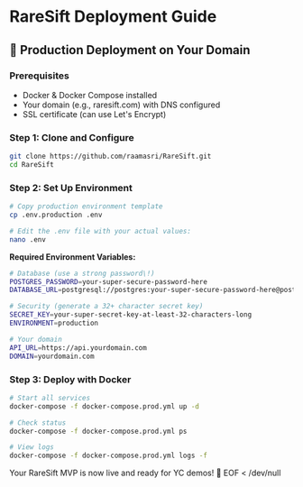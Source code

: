 # RareSift Deployment Guide

## 🚀 Production Deployment on Your Domain

### Prerequisites
- Docker & Docker Compose installed
- Your domain (e.g., raresift.com) with DNS configured
- SSL certificate (can use Let's Encrypt)

### Step 1: Clone and Configure

```bash
git clone https://github.com/raamasri/RareSift.git
cd RareSift
```

### Step 2: Set Up Environment

```bash
# Copy production environment template
cp .env.production .env

# Edit the .env file with your actual values:
nano .env
```

**Required Environment Variables:**
```bash
# Database (use a strong password\!)
POSTGRES_PASSWORD=your-super-secure-password-here
DATABASE_URL=postgresql://postgres:your-super-secure-password-here@postgres:5432/raresift

# Security (generate a 32+ character secret key)
SECRET_KEY=your-super-secret-key-at-least-32-characters-long
ENVIRONMENT=production

# Your domain
API_URL=https://api.yourdomain.com
DOMAIN=yourdomain.com
```

### Step 3: Deploy with Docker

```bash
# Start all services
docker-compose -f docker-compose.prod.yml up -d

# Check status
docker-compose -f docker-compose.prod.yml ps

# View logs
docker-compose -f docker-compose.prod.yml logs -f
```

Your RareSift MVP is now live and ready for YC demos\! 🎉
EOF < /dev/null